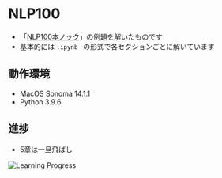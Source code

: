 # NLP100

- 「[NLP100本ノック](https://nlp100.github.io/ja/)」の例題を解いたものです
- 基本的には ```.ipynb ``` の形式で各セクションごとに解いています

## 動作環境

- MacOS Sonoma 14.1.1
- Python 3.9.6

## 進捗

- 5章は一旦飛ばし

![Learning Progress](https://img.shields.io/badge/Learning%20Progress-40%25-brightgreen)